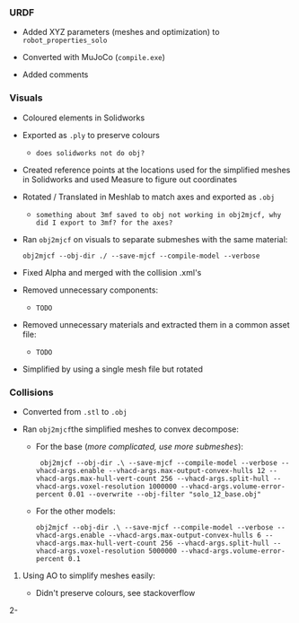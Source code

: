 ### URDF

- Added XYZ parameters (meshes and optimization) to `robot_properties_solo`

- Converted with MuJoCo (`compile.exe`)

- Added comments

### Visuals

- Coloured elements in Solidworks

- Exported as `.ply` to preserve colours
  
  - `does solidworks not do obj?`

- Created reference points at the locations used for the simplified meshes in Solidworks and used Measure to figure out coordinates

- Rotated / Translated in Meshlab to match axes and exported as `.obj`
  
  - `something about 3mf saved to obj not working in obj2mjcf, why did I export to 3mf? for the axes?`

- Ran `obj2mjcf` on visuals to separate submeshes with the same material:
  
  ```
  obj2mjcf --obj-dir ./ --save-mjcf --compile-model --verbose
  ```

- Fixed Alpha and merged with the collision .xml's

- Removed unnecessary components:
  
  - `TODO`

- Removed unnecessary materials and extracted them in a common asset file:
  
  - `TODO`

- Simplified by using a single mesh file but rotated

### Collisions

- Converted from `.stl` to `.obj`

- Ran `obj2mjcf`the simplified meshes to convex decompose:
  
  - For the base (*more complicated, use more submeshes*):
    
    ```
     obj2mjcf --obj-dir .\ --save-mjcf --compile-model --verbose --vhacd-args.enable --vhacd-args.max-output-convex-hulls 12 --vhacd-args.max-hull-vert-count 256 --vhacd-args.split-hull --vhacd-args.voxel-resolution 1000000 --vhacd-args.volume-error-percent 0.01 --overwrite --obj-filter "solo_12_base.obj"
    ```
  
  - For the other models:
    
    ```
    obj2mjcf --obj-dir .\ --save-mjcf --compile-model --verbose --vhacd-args.enable --vhacd-args.max-output-convex-hulls 6 --vhacd-args.max-hull-vert-count 256 --vhacd-args.split-hull --vhacd-args.voxel-resolution 5000000 --vhacd-args.volume-error-percent 0.1
    ```
    
    
1. Using AO to simplify meshes easily:
   
   - Didn't preserve colours, see stackoverflow

2- 

